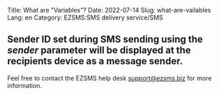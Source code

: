 Title: What are "Variables"?
Date: 2022-07-14
Slug: what-are-vailables
Lang: en
Category: EZSMS:SMS delivery service/SMS

## Sender ID set during SMS sending using the *sender* parameter will be displayed at the recipients device as a message sender.

Feel free to contact the EZSMS help desk support@ezsms.biz for more information.
